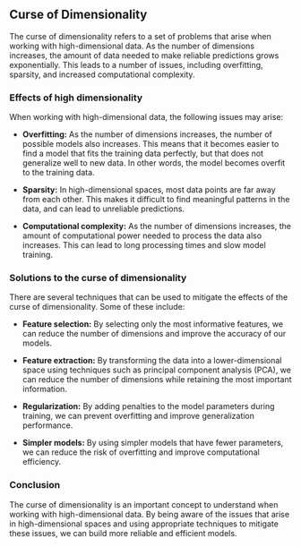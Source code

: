 ## Curse of Dimensionality

The curse of dimensionality refers to a set of problems that arise when working with high-dimensional data. As the number of dimensions increases, the amount of data needed to make reliable predictions grows exponentially. This leads to a number of issues, including overfitting, sparsity, and increased computational complexity.

### Effects of high dimensionality
When working with high-dimensional data, the following issues may arise:

- **Overfitting:** As the number of dimensions increases, the number of possible models also increases. This means that it becomes easier to find a model that fits the training data perfectly, but that does not generalize well to new data. In other words, the model becomes overfit to the training data.

- **Sparsity:** In high-dimensional spaces, most data points are far away from each other. This makes it difficult to find meaningful patterns in the data, and can lead to unreliable predictions.

- **Computational complexity:** As the number of dimensions increases, the amount of computational power needed to process the data also increases. This can lead to long processing times and slow model training.

### Solutions to the curse of dimensionality
There are several techniques that can be used to mitigate the effects of the curse of dimensionality. Some of these include:

- **Feature selection:** By selecting only the most informative features, we can reduce the number of dimensions and improve the accuracy of our models.
- **Feature extraction:** By transforming the data into a lower-dimensional space using techniques such as principal component analysis (PCA), we can reduce the number of dimensions while retaining the most important information.

- **Regularization:** By adding penalties to the model parameters during training, we can prevent overfitting and improve generalization performance.
- **Simpler models:** By using simpler models that have fewer parameters, we can reduce the risk of overfitting and improve computational efficiency.


### Conclusion
The curse of dimensionality is an important concept to understand when working with high-dimensional data. By being aware of the issues that arise in high-dimensional spaces and using appropriate techniques to mitigate these issues, we can build more reliable and efficient models.